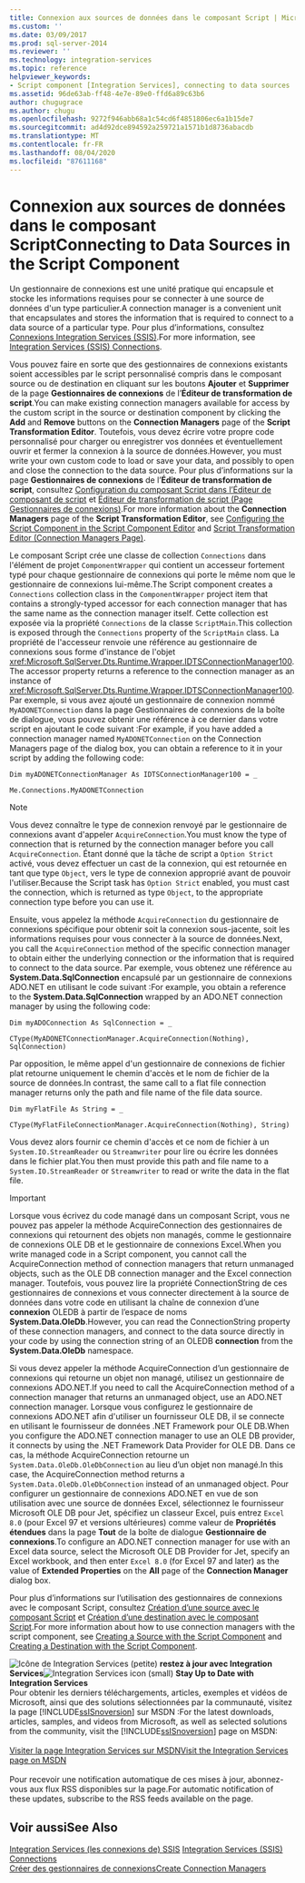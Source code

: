 ```yaml
---
title: Connexion aux sources de données dans le composant Script | Microsoft Docs
ms.custom: ''
ms.date: 03/09/2017
ms.prod: sql-server-2014
ms.reviewer: ''
ms.technology: integration-services
ms.topic: reference
helpviewer_keywords:
- Script component [Integration Services], connecting to data sources
ms.assetid: 96de63ab-ff48-4e7e-89e0-ffd6a89c63b6
author: chugugrace
ms.author: chugu
ms.openlocfilehash: 9272f946abb68a1c54cd6f4851806ec6a1b15de7
ms.sourcegitcommit: ad4d92dce894592a259721a1571b1d8736abacdb
ms.translationtype: MT
ms.contentlocale: fr-FR
ms.lasthandoff: 08/04/2020
ms.locfileid: "87611168"
---
```

# <a name="connecting-to-data-sources-in-the-script-component"></a><span data-ttu-id="3befb-102">Connexion aux sources de données dans le composant Script</span><span class="sxs-lookup"><span data-stu-id="3befb-102">Connecting to Data Sources in the Script Component</span></span>
  <span data-ttu-id="3befb-103">Un gestionnaire de connexions est une unité pratique qui encapsule et stocke les informations requises pour se connecter à une source de données d'un type particulier.</span><span class="sxs-lookup"><span data-stu-id="3befb-103">A connection manager is a convenient unit that encapsulates and stores the information that is required to connect to a data source of a particular type.</span></span> <span data-ttu-id="3befb-104">Pour plus d’informations, consultez [Connexions Integration Services &#40;SSIS&#41;](../../connection-manager/integration-services-ssis-connections.md).</span><span class="sxs-lookup"><span data-stu-id="3befb-104">For more information, see [Integration Services &#40;SSIS&#41; Connections](../../connection-manager/integration-services-ssis-connections.md).</span></span>  
  
 <span data-ttu-id="3befb-105">Vous pouvez faire en sorte que des gestionnaires de connexions existants soient accessibles par le script personnalisé compris dans le composant source ou de destination en cliquant sur les boutons **Ajouter** et **Supprimer** de la page **Gestionnaires de connexions** de l’**Éditeur de transformation de script**.</span><span class="sxs-lookup"><span data-stu-id="3befb-105">You can make existing connection managers available for access by the custom script in the source or destination component by clicking the **Add** and **Remove** buttons on the **Connection Managers** page of the **Script Transformation Editor**.</span></span> <span data-ttu-id="3befb-106">Toutefois, vous devez écrire votre propre code personnalisé pour charger ou enregistrer vos données et éventuellement ouvrir et fermer la connexion à la source de données.</span><span class="sxs-lookup"><span data-stu-id="3befb-106">However, you must write your own custom code to load or save your data, and possibly to open and close the connection to the data source.</span></span> <span data-ttu-id="3befb-107">Pour plus d’informations sur la page **Gestionnaires de connexions** de l’**Éditeur de transformation de script**, consultez [Configuration du composant Script dans l’Éditeur de composant de script](configuring-the-script-component-in-the-script-component-editor.md) et [Éditeur de transformation de script &#40;Page Gestionnaires de connexions&#41;](../../script-transformation-editor-connection-managers-page.md).</span><span class="sxs-lookup"><span data-stu-id="3befb-107">For more information about the **Connection Managers** page of the **Script Transformation Editor**, see [Configuring the Script Component in the Script Component Editor](configuring-the-script-component-in-the-script-component-editor.md) and [Script Transformation Editor &#40;Connection Managers Page&#41;](../../script-transformation-editor-connection-managers-page.md).</span></span>  
  
 <span data-ttu-id="3befb-108">Le composant Script crée une classe de collection `Connections` dans l'élément de projet `ComponentWrapper` qui contient un accesseur fortement typé pour chaque gestionnaire de connexions qui porte le même nom que le gestionnaire de connexions lui-même.</span><span class="sxs-lookup"><span data-stu-id="3befb-108">The Script component creates a `Connections` collection class in the `ComponentWrapper` project item that contains a strongly-typed accessor for each connection manager that has the same name as the connection manager itself.</span></span> <span data-ttu-id="3befb-109">Cette collection est exposée via la propriété `Connections` de la classe `ScriptMain`.</span><span class="sxs-lookup"><span data-stu-id="3befb-109">This collection is exposed through the `Connections` property of the `ScriptMain` class.</span></span> <span data-ttu-id="3befb-110">La propriété de l'accesseur renvoie une référence au gestionnaire de connexions sous forme d'instance de l'objet <xref:Microsoft.SqlServer.Dts.Runtime.Wrapper.IDTSConnectionManager100>.</span><span class="sxs-lookup"><span data-stu-id="3befb-110">The accessor property returns a reference to the connection manager as an instance of <xref:Microsoft.SqlServer.Dts.Runtime.Wrapper.IDTSConnectionManager100>.</span></span> <span data-ttu-id="3befb-111">Par exemple, si vous avez ajouté un gestionnaire de connexion nommé `MyADONETConnection` dans la page Gestionnaires de connexions de la boîte de dialogue, vous pouvez obtenir une référence à ce dernier dans votre script en ajoutant le code suivant :</span><span class="sxs-lookup"><span data-stu-id="3befb-111">For example, if you have added a connection manager named `MyADONETConnection` on the Connection Managers page of the dialog box, you can obtain a reference to it in your script by adding the following code:</span></span>  
  
 `Dim myADONETConnectionManager As IDTSConnectionManager100 = _`  
  
 `Me.Connections.MyADONETConnection`  
  
> [!NOTE]  
>  <span data-ttu-id="3befb-112">Vous devez connaître le type de connexion renvoyé par le gestionnaire de connexions avant d'appeler `AcquireConnection`.</span><span class="sxs-lookup"><span data-stu-id="3befb-112">You must know the type of connection that is returned by the connection manager before you call `AcquireConnection`.</span></span> <span data-ttu-id="3befb-113">Étant donné que la tâche de script a `Option Strict` activé, vous devez effectuer un cast de la connexion, qui est retournée en tant que type `Object`, vers le type de connexion approprié avant de pouvoir l'utiliser.</span><span class="sxs-lookup"><span data-stu-id="3befb-113">Because the Script task has `Option Strict` enabled, you must cast the connection, which is returned as type `Object`, to the appropriate connection type before you can use it.</span></span>  
  
 <span data-ttu-id="3befb-114">Ensuite, vous appelez la méthode `AcquireConnection` du gestionnaire de connexions spécifique pour obtenir soit la connexion sous-jacente, soit les informations requises pour vous connecter à la source de données.</span><span class="sxs-lookup"><span data-stu-id="3befb-114">Next, you call the `AcquireConnection` method of the specific connection manager to obtain either the underlying connection or the information that is required to connect to the data source.</span></span> <span data-ttu-id="3befb-115">Par exemple, vous obtenez une référence au **System.Data.SqlConnection** encapsulé par un gestionnaire de connexions ADO.NET en utilisant le code suivant :</span><span class="sxs-lookup"><span data-stu-id="3befb-115">For example, you obtain a reference to the **System.Data.SqlConnection** wrapped by an ADO.NET connection manager by using the following code:</span></span>  
  
 `Dim myADOConnection As SqlConnection = _`  
  
 `CType(MyADONETConnectionManager.AcquireConnection(Nothing), SqlConnection)`  
  
 <span data-ttu-id="3befb-116">Par opposition, le même appel d'un gestionnaire de connexions de fichier plat retourne uniquement le chemin d'accès et le nom de fichier de la source de données.</span><span class="sxs-lookup"><span data-stu-id="3befb-116">In contrast, the same call to a flat file connection manager returns only the path and file name of the file data source.</span></span>  
  
 `Dim myFlatFile As String = _`  
  
 `CType(MyFlatFileConnectionManager.AcquireConnection(Nothing), String)`  
  
 <span data-ttu-id="3befb-117">Vous devez alors fournir ce chemin d'accès et ce nom de fichier à un `System.IO.StreamReader` ou `Streamwriter` pour lire ou écrire les données dans le fichier plat.</span><span class="sxs-lookup"><span data-stu-id="3befb-117">You then must provide this path and file name to a `System.IO.StreamReader` or `Streamwriter` to read or write the data in the flat file.</span></span>  
  
> [!IMPORTANT]  
>  <span data-ttu-id="3befb-118">Lorsque vous écrivez du code managé dans un composant Script, vous ne pouvez pas appeler la méthode AcquireConnection des gestionnaires de connexions qui retournent des objets non managés, comme le gestionnaire de connexions OLE DB et le gestionnaire de connexions Excel.</span><span class="sxs-lookup"><span data-stu-id="3befb-118">When you write managed code in a Script component, you cannot call the AcquireConnection method of connection managers that return unmanaged objects, such as the OLE DB connection manager and the Excel connection manager.</span></span> <span data-ttu-id="3befb-119">Toutefois, vous pouvez lire la propriété ConnectionString de ces gestionnaires de connexions et vous connecter directement à la source de données dans votre code en utilisant la chaîne de connexion d’une **connexion** OLEDB à partir de l’espace de noms **System.Data.OleDb**.</span><span class="sxs-lookup"><span data-stu-id="3befb-119">However, you can read the ConnectionString property of these connection managers, and connect to the data source directly in your code by using the connection string of an OLEDB **connection** from the **System.Data.OleDb** namespace.</span></span>  
>   
>  <span data-ttu-id="3befb-120">Si vous devez appeler la méthode AcquireConnection d’un gestionnaire de connexions qui retourne un objet non managé, utilisez un gestionnaire de connexions ADO.NET.</span><span class="sxs-lookup"><span data-stu-id="3befb-120">If you need to call the AcquireConnection method of a connection manager that returns an unmanaged object, use an ADO.NET connection manager.</span></span> <span data-ttu-id="3befb-121">Lorsque vous configurez le gestionnaire de connexions ADO.NET afin d'utiliser un fournisseur OLE DB, il se connecte en utilisant le fournisseur de données .NET Framework pour OLE DB.</span><span class="sxs-lookup"><span data-stu-id="3befb-121">When you configure the ADO.NET connection manager to use an OLE DB provider, it connects by using the .NET Framework Data Provider for OLE DB.</span></span> <span data-ttu-id="3befb-122">Dans ce cas, la méthode AcquireConnection retourne un `System.Data.OleDb.OleDbConnection` au lieu d’un objet non managé.</span><span class="sxs-lookup"><span data-stu-id="3befb-122">In this case, the AcquireConnection method returns a `System.Data.OleDb.OleDbConnection` instead of an unmanaged object.</span></span> <span data-ttu-id="3befb-123">Pour configurer un gestionnaire de connexions ADO.NET en vue de son utilisation avec une source de données Excel, sélectionnez le fournisseur Microsoft OLE DB pour Jet, spécifiez un classeur Excel, puis entrez `Excel 8.0` (pour Excel 97 et versions ultérieures) comme valeur de **Propriétés étendues** dans la page **Tout** de la boîte de dialogue **Gestionnaire de connexions**.</span><span class="sxs-lookup"><span data-stu-id="3befb-123">To configure an ADO.NET connection manager for use with an Excel data source, select the Microsoft OLE DB Provider for Jet, specify an Excel workbook, and then enter `Excel 8.0` (for Excel 97 and later) as the value of **Extended Properties** on the **All** page of the **Connection Manager** dialog box.</span></span>  
  
 <span data-ttu-id="3befb-124">Pour plus d’informations sur l’utilisation des gestionnaires de connexions avec le composant Script, consultez [Création d’une source avec le composant Script](../../extending-packages-scripting-data-flow-script-component-types/creating-a-source-with-the-script-component.md) et [Création d’une destination avec le composant Script](../../extending-packages-scripting-data-flow-script-component-types/creating-a-destination-with-the-script-component.md).</span><span class="sxs-lookup"><span data-stu-id="3befb-124">For more information about how to use connection managers with the script component, see [Creating a Source with the Script Component](../../extending-packages-scripting-data-flow-script-component-types/creating-a-source-with-the-script-component.md) and [Creating a Destination with the Script Component](../../extending-packages-scripting-data-flow-script-component-types/creating-a-destination-with-the-script-component.md).</span></span>  
  
<span data-ttu-id="3befb-125">![Icône de Integration Services (petite)](../../media/dts-16.gif "Icône Integration Services (petite)")  **restez à jour avec Integration Services**</span><span class="sxs-lookup"><span data-stu-id="3befb-125">![Integration Services icon (small)](../../media/dts-16.gif "Integration Services icon (small)")  **Stay Up to Date with Integration Services**</span></span><br /> <span data-ttu-id="3befb-126">Pour obtenir les derniers téléchargements, articles, exemples et vidéos de Microsoft, ainsi que des solutions sélectionnées par la communauté, visitez la page [!INCLUDE[ssISnoversion](../../../includes/ssisnoversion-md.md)] sur MSDN :</span><span class="sxs-lookup"><span data-stu-id="3befb-126">For the latest downloads, articles, samples, and videos from Microsoft, as well as selected solutions from the community, visit the [!INCLUDE[ssISnoversion](../../../includes/ssisnoversion-md.md)] page on MSDN:</span></span><br /><br /> [<span data-ttu-id="3befb-127">Visiter la page Integration Services sur MSDN</span><span class="sxs-lookup"><span data-stu-id="3befb-127">Visit the Integration Services page on MSDN</span></span>](https://go.microsoft.com/fwlink/?LinkId=136655)<br /><br /> <span data-ttu-id="3befb-128">Pour recevoir une notification automatique de ces mises à jour, abonnez-vous aux flux RSS disponibles sur la page.</span><span class="sxs-lookup"><span data-stu-id="3befb-128">For automatic notification of these updates, subscribe to the RSS feeds available on the page.</span></span>  
  
## <a name="see-also"></a><span data-ttu-id="3befb-129">Voir aussi</span><span class="sxs-lookup"><span data-stu-id="3befb-129">See Also</span></span>  
 <span data-ttu-id="3befb-130">[Integration Services &#40;les connexions de&#41; SSIS](../../connection-manager/integration-services-ssis-connections.md) </span><span class="sxs-lookup"><span data-stu-id="3befb-130">[Integration Services &#40;SSIS&#41; Connections](../../connection-manager/integration-services-ssis-connections.md) </span></span>  
 [<span data-ttu-id="3befb-131">Créer des gestionnaires de connexions</span><span class="sxs-lookup"><span data-stu-id="3befb-131">Create Connection Managers</span></span>](../../create-connection-managers.md)  
  
  
